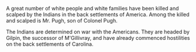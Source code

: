  A great number of white people and white families have been killed and scalped by the Indians in the back settlements of America. Among the killed and scalped is Mr. Pugh, son of Colonel Pugh.The Indians are determined on war with the Americans. They are headed by Gilpin, the successor of M'Gillivray, and have already commenced hostilities on the back settlements of Carolina.
